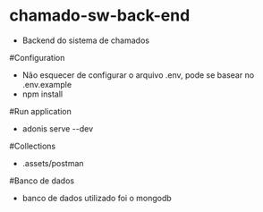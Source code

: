 # chamado-sw-back-end

- Backend do sistema de chamados

#Configuration

- Não esquecer de configurar o arquivo .env, pode se basear no .env.example
- npm install

#Run application

- adonis serve --dev

#Collections

- .assets/postman

#Banco de dados

- banco de dados utilizado foi o mongodb